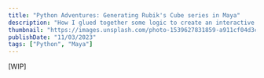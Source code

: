 ```yaml
---
title: "Python Adventures: Generating Rubik's Cube series in Maya"
description: "How I glued together some logic to create an interactive Rubik's Cube directly in Maya DCC software."
thumbnail: "https://images.unsplash.com/photo-1539627831859-a911cf04d3cd?ixlib=rb-4.0.3&ixid=MnwxMjA3fDB8MHxzZWFyY2h8MXx8cnViaWtzJTIwY3ViZXxlbnwwfHwwfHw%3D&auto=format&fit=crop&w=500&q=60"
publishDate: "11/03/2023"
tags: ["Python", "Maya"]
---
```


[WIP]

